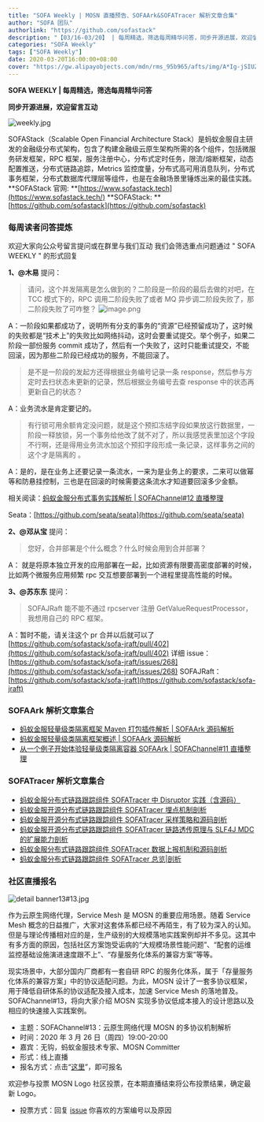 ```yaml
---
title: "SOFA Weekly | MOSN 直播预告、SOFAArk&SOFATracer 解析文章合集"
author: "SOFA 团队"
authorlink: "https://github.com/sofastack"
description: "【03/16-03/20】 | 每周精选，筛选每周精华问答，同步开源进展，欢迎留言互动。"
categories: "SOFA Weekly"
tags: ["SOFA Weekly"]
date: 2020-03-20T16:00:00+08:00
cover: "https://gw.alipayobjects.com/mdn/rms_95b965/afts/img/A*Ig-jSIUZWx0AAAAAAAAAAAAAARQnAQ"
---
```


**SOFA WEEKLY | 每周精选，筛选每周精华问答**

**同步开源进展，欢迎留言互动**

![weekly.jpg](https://gw.alipayobjects.com/mdn/rms_95b965/afts/img/A*ARgKS6SuU7YAAAAAAAAAAAAAARQnAQ)

SOFAStack（Scalable Open Financial Architecture Stack）是蚂蚁金服自主研发的金融级分布式架构，包含了构建金融级云原生架构所需的各个组件，包括微服务研发框架，RPC 框架，服务注册中心，分布式定时任务，限流/熔断框架，动态配置推送，分布式链路追踪，Metrics 监控度量，分布式高可用消息队列，分布式事务框架，分布式数据库代理层等组件，也是在金融场景里锤炼出来的最佳实践。
**SOFAStack 官网: **[https://www.sofastack.tech](https://www.sofastack.tech/)
**SOFAStack: **[https://github.com/sofastack](https://github.com/sofastack)

### 每周读者问答提炼

欢迎大家向公众号留言提问或在群里与我们互动
我们会筛选重点问题通过 " SOFA WEEKLY " 的形式回复

**1、@木易** 提问：

> 请问，这个并发隔离是怎么做到的？二阶段是一阶段的最后去做的对吧，在 TCC 模式下的，RPC 调用二阶段失败了或者 MQ 异步调二阶段失败了，那二阶段失败了可咋整？
> ![image.png](https://cdn.nlark.com/yuque/0/2020/png/226702/1584687532635-a656a195-885e-46ee-ae5f-3df8975eb931.png)

A：一阶段如果都成功了，说明所有分支的事务的“资源”已经预留成功了，这时候的失败都是“技术上”的失败比如网络抖动，这时会要重试提交。举个例子，如果二阶段一部份服务 commit 成功了，然后有一个失败了，这时只能重试提交，不能回滚，因为那些二阶段已经成功的服务，不能回滚了。

> 是不是一阶段的发起方还得根据业务编号记录一条 response，然后参与方定时去扫状态未更新的记录，然后根据业务编号去查 response 中的状态再更新自己的状态？

A：业务流水是肯定要记的。

> 有行锁可用余额肯定没问题，就是这个预扣冻结字段如果放这行数据里，一阶段一释放锁，另一个事务给他改了就不对了，所以我感觉表里加这个字段不行啊，还是得用业务流水加这个预扣字段形成一条记录，这样事务之间的这个才是隔离的 。

A：是的，是在业务上还要记录一条流水，一来为是业务上的要求，二来可以做幂等和防悬挂控制，三也是在回滚的时候需要这条流水才知道要回滚多少金额。

相关阅读：[蚂蚁金服分布式事务实践解析 | SOFAChannel#12 直播整理](/blog/sofa-channel-12-retrospect/)

Seata：[https://github.com/seata/seata](https://github.com/seata/seata)

**2、@邓从宝** 提问：

> 您好，合并部署是个什么概念？什么时候会用到合并部署？

A： 就是将原本独立开发的应用部署在一起，比如资源有限要高密度部署的时候，比如两个微服务应用频繁 rpc 交互想要部署到一个进程里提高性能的时候。

**3、@苏东东** 提问：

> SOFAJRaft 能不能不通过 rpcserver 注册 GetValueRequestProcessor，我想用自己的 RPC 框架。

A：暂时不能，请关注这个 pr 合并以后就可以了
[https://github.com/sofastack/sofa-jraft/pull/402](https://github.com/sofastack/sofa-jraft/pull/402)
详细 issue：
[https://github.com/sofastack/sofa-jraft/issues/268](https://github.com/sofastack/sofa-jraft/issues/268)
SOFAJRaft：[https://github.com/sofastack/sofa-jraft](https://github.com/sofastack/sofa-jraft)

### SOFAArk 解析文章集合

- [蚂蚁金服轻量级类隔离框架 Maven 打包插件解析 | SOFAArk 源码解析](/blog/sofa-ark-maven-packaging-plugins/)
- [蚂蚁金服轻量级类隔离框架概述 | SOFAArk 源码解析](/blog/sofa-ark-overview/)
- [从一个例子开始体验轻量级类隔离容器 SOFAArk | SOFAChannel#11 直播整理](/blog/sofa-channel-11-retrospect/)

### SOFATracer 解析文章集合

- [蚂蚁金服分布式链路跟踪组件 SOFATracer 中 Disruptor 实践（含源码）](/blog/sofa-trcaer-disruptor-practice/)
- [蚂蚁金服开源分布式链路跟踪组件 SOFATracer 埋点机制剖析](/blog/sofa-tracer-event-tracing-deep-dive/)
- [蚂蚁金服开源分布式链路跟踪组件 SOFATracer 采样策略和源码剖析](/blog/sofa-tracer-sampling-tracking-deep-dive/)
- [蚂蚁金服开源分布式链路跟踪组件 SOFATracer 链路透传原理与 SLF4J MDC 的扩展能力剖析](/blog/sofa-tracer-unvarnished-transmission-slf4j-mdc/)
- [蚂蚁金服分布式链路跟踪组件 SOFATracer 数据上报机制和源码剖析](/blog/sofa-tracer-response-mechanism/)
- [蚂蚁金服分布式链路跟踪组件 SOFATracer 总览|剖析](/blog/sofa-tracer-overview/)

### 社区直播报名

![detail banner13#13.jpg](https://cdn.nlark.com/yuque/0/2020/jpeg/226702/1584084552217-83f5c143-d1b1-4d5c-ac65-08e0156af21f.jpeg)

作为云原生网络代理，Service Mesh 是 MOSN 的重要应用场景。随着 Service Mesh 概念的日益推广，大家对这套体系都已经不再陌生，有了较为深入的认知。但是与理论传播相对应的是，生产级别的大规模落地实践案例却并不多见。这其中有多方面的原因，包括社区方案饱受诟病的“大规模场景性能问题”、“配套的运维监控基础设施演进速度跟不上”、“存量服务化体系的兼容方案”等等。

现实场景中，大部分国内厂商都有一套自研 RPC 的服务化体系，属于「存量服务化体系的兼容方案」中的协议适配问题。为此，MOSN 设计了一套多协议框架，用于降低自研体系的协议适配及接入成本，加速 Service Mesh 的落地普及。SOFAChannel#13，将向大家介绍 MOSN 实现多协议低成本接入的设计思路以及相应的快速接入实践案例。

- 主题：SOFAChannel#13：云原生网络代理 MOSN 的多协议机制解析
- 时间：2020 年 3 月 26 日（周四）19:00-20:00
- 嘉宾：无钩，蚂蚁金服技术专家、MOSN Committer
- 形式：线上直播
- 报名方式：点击“[这里](https://tech.antfin.com/community/live/1131)”，即可报名

欢迎参与投票 MOSN Logo 社区投票，在本期直播结束将公布投票结果，确定最新 Logo。

- 投票方式：回复 [issue](https://github.com/mosn/community/issues/2) 你喜欢的方案编号以及原因
